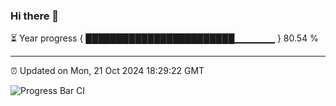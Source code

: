 ### Hi there 👋

⏳ Year progress { ████████████████████████▁▁▁▁▁▁ } 80.54 %

---

⏰ Updated on Mon, 21 Oct 2024 18:29:22 GMT

![Progress Bar CI](https://github.com/ZhaoGui/ZhaoGui/workflows/Progress%20Bar%20CI/badge.svg)
